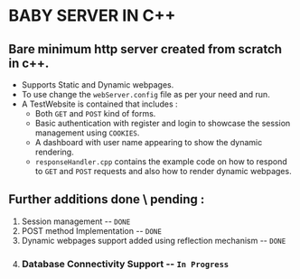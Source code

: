 # BABY SERVER IN C++
## Bare minimum http server created from scratch in c++.
- Supports Static and Dynamic webpages.
- To use change the `webServer.config` file as per your need and run.
- A TestWebsite is contained that includes :
    - Both `GET` and `POST` kind of forms.
    - Basic authentication with register and login to showcase the session management using `COOKIES`.
    - A dashboard with user name appearing to show the dynamic rendering.
    - `responseHandler.cpp` contains the example code on how to respond to `GET` and `POST` requests and also how to render dynamic webpages.

## Further additions done \ pending : 
 1. Session management -- `DONE`
 2. POST method Implementation -- `DONE`
 3. Dynamic webpages support added using reflection mechanism -- `DONE`
 4. ### Database Connectivity Support -- `In Progress`

